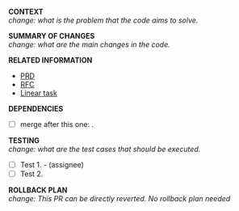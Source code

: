 **CONTEXT**
<br/>_change: what is the problem that the code aims to solve._

**SUMMARY OF CHANGES**
<br/>_change: what are the main changes in the code._

**RELATED INFORMATION**
- [PRD](REPLACE-WITH-URL)
- [RFC](REPLACE-WITH-URL)
- [Linear task](REPLACE-WITH-URL)

**DEPENDENCIES**
- [ ] merge after this one: <replace-with-pr-url>.

**TESTING**
<br/>_change: what are the test cases that should be executed._
- [ ] Test 1. -  (assignee)
- [ ] Test 2.

**ROLLBACK PLAN**
<br/>_change: This PR can be directly reverted. No rollback plan needed_
